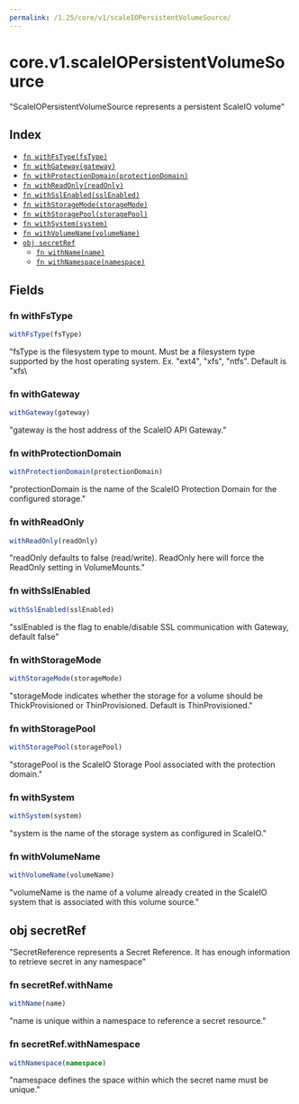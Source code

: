 ```yaml
---
permalink: /1.25/core/v1/scaleIOPersistentVolumeSource/
---
```


# core.v1.scaleIOPersistentVolumeSource

"ScaleIOPersistentVolumeSource represents a persistent ScaleIO volume"

## Index

* [`fn withFsType(fsType)`](#fn-withfstype)
* [`fn withGateway(gateway)`](#fn-withgateway)
* [`fn withProtectionDomain(protectionDomain)`](#fn-withprotectiondomain)
* [`fn withReadOnly(readOnly)`](#fn-withreadonly)
* [`fn withSslEnabled(sslEnabled)`](#fn-withsslenabled)
* [`fn withStorageMode(storageMode)`](#fn-withstoragemode)
* [`fn withStoragePool(storagePool)`](#fn-withstoragepool)
* [`fn withSystem(system)`](#fn-withsystem)
* [`fn withVolumeName(volumeName)`](#fn-withvolumename)
* [`obj secretRef`](#obj-secretref)
  * [`fn withName(name)`](#fn-secretrefwithname)
  * [`fn withNamespace(namespace)`](#fn-secretrefwithnamespace)

## Fields

### fn withFsType

```ts
withFsType(fsType)
```

"fsType is the filesystem type to mount. Must be a filesystem type supported by the host operating system. Ex. \"ext4\", \"xfs\", \"ntfs\". Default is \"xfs\

### fn withGateway

```ts
withGateway(gateway)
```

"gateway is the host address of the ScaleIO API Gateway."

### fn withProtectionDomain

```ts
withProtectionDomain(protectionDomain)
```

"protectionDomain is the name of the ScaleIO Protection Domain for the configured storage."

### fn withReadOnly

```ts
withReadOnly(readOnly)
```

"readOnly defaults to false (read/write). ReadOnly here will force the ReadOnly setting in VolumeMounts."

### fn withSslEnabled

```ts
withSslEnabled(sslEnabled)
```

"sslEnabled is the flag to enable/disable SSL communication with Gateway, default false"

### fn withStorageMode

```ts
withStorageMode(storageMode)
```

"storageMode indicates whether the storage for a volume should be ThickProvisioned or ThinProvisioned. Default is ThinProvisioned."

### fn withStoragePool

```ts
withStoragePool(storagePool)
```

"storagePool is the ScaleIO Storage Pool associated with the protection domain."

### fn withSystem

```ts
withSystem(system)
```

"system is the name of the storage system as configured in ScaleIO."

### fn withVolumeName

```ts
withVolumeName(volumeName)
```

"volumeName is the name of a volume already created in the ScaleIO system that is associated with this volume source."

## obj secretRef

"SecretReference represents a Secret Reference. It has enough information to retrieve secret in any namespace"

### fn secretRef.withName

```ts
withName(name)
```

"name is unique within a namespace to reference a secret resource."

### fn secretRef.withNamespace

```ts
withNamespace(namespace)
```

"namespace defines the space within which the secret name must be unique."